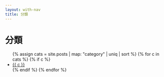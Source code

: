 ```yaml
---
layout: with-nav
title: 分類
---
```


<h1>分類</h1>
<ul>
  {% assign cats = site.posts | map: "category" | uniq | sort %}
  {% for c in cats %}
    {% if c %}
      <li><a href="{{ '/blog' | relative_url }}?category={{ c | uri_escape }}">{{ c }}</a></li>
    {% endif %}
  {% endfor %}
</ul>
